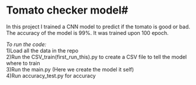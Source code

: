 # Tomato checker model#

In this project I trained a CNN model to predict if the tomato is good or bad. The accuracy of the model is 99%. It was trained upon 100 epoch.

*To run the code:* <br />
1)Load all the data in the repo <br />
2)Run the CSV_train(first_run_this).py to create a CSV file to tell the model where to train <br />
3)Run the main.py (Here we create the model it self) <br />
4)Run accuracy_test.py for accuracy <br />
